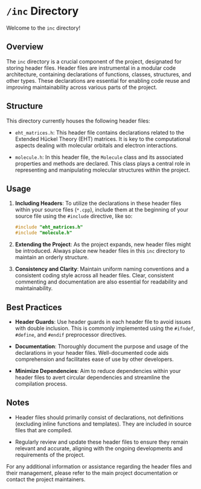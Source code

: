 # `/inc` Directory

Welcome to the `inc` directory!

## Overview

The `inc` directory is a crucial component of the project, designated for storing header files. Header files are instrumental in a modular code architecture, containing declarations of functions, classes, structures, and other types. These declarations are essential for enabling code reuse and improving maintainability across various parts of the project.

## Structure

This directory currently houses the following header files:

- `eht_matrices.h`: This header file contains declarations related to the Extended Hückel Theory (EHT) matrices. It is key to the computational aspects dealing with molecular orbitals and electron interactions.

- `molecule.h`: In this header file, the `Molecule` class and its associated properties and methods are declared. This class plays a central role in representing and manipulating molecular structures within the project.

## Usage

1. **Including Headers**: To utilize the declarations in these header files within your source files (`*.cpp`), include them at the beginning of your source file using the `#include` directive, like so:
   ```cpp
   #include "eht_matrices.h"
   #include "molecule.h"
   ```

2. **Extending the Project**: As the project expands, new header files might be introduced. Always place new header files in this `inc` directory to maintain an orderly structure.

3. **Consistency and Clarity**: Maintain uniform naming conventions and a consistent coding style across all header files. Clear, consistent commenting and documentation are also essential for readability and maintainability.

## Best Practices

- **Header Guards**: Use header guards in each header file to avoid issues with double inclusion. This is commonly implemented using the `#ifndef`, `#define`, and `#endif` preprocessor directives.

- **Documentation**: Thoroughly document the purpose and usage of the declarations in your header files. Well-documented code aids comprehension and facilitates ease of use by other developers.

- **Minimize Dependencies**: Aim to reduce dependencies within your header files to avert circular dependencies and streamline the compilation process.

## Notes

- Header files should primarily consist of declarations, not definitions (excluding inline functions and templates). They are included in source files that are compiled.

- Regularly review and update these header files to ensure they remain relevant and accurate, aligning with the ongoing developments and requirements of the project.

For any additional information or assistance regarding the header files and their management, please refer to the main project documentation or contact the project maintainers.